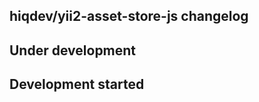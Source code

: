 hiqdev/yii2-asset-store-js changelog
------------------------------------

## Under development


## Development started

